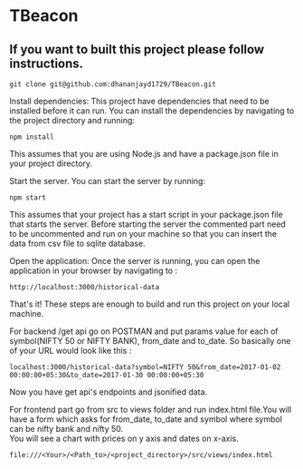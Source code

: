 # TBeacon

## If you want to built this project please follow instructions. 

```
git clone git@github.com:dhananjayd1729/TBeacon.git
```
Install dependencies: This project have dependencies that need to be installed before it can run. You can install the dependencies by navigating to the project directory and running:

```
npm install
```
This assumes that you are using Node.js and have a package.json file in your project directory.

Start the server. You can start the server by running:
```
npm start
```
This assumes that your project has a start script in your package.json file that starts the server. Before starting the server the commented part need to be uncommented and run on your machine so that you can insert the data from csv file to sqlite database.

Open the application: Once the server is running, you can open the application in your browser by navigating to :
```
http://localhost:3000/historical-data
```
That's it! These steps are enough to build and run this project on your local machine.

For backend /get api go on POSTMAN and put params value for each of symbol(NIFTY 50 or NIFTY BANK), from_date and to_date. So basically one of your URL would look like this :
```
localhost:3000/historical-data?symbol=NIFTY 50&from_date=2017-01-02 00:00:00+05:30&to_date=2017-01-30 00:00:00+05:30
```
Now you have get api's endpoints and jsonified data.

For frontend part go from src to views folder and run index.html file.You will have a form which asks for from_date, to_date and symbol where symbol can be nifty bank and nifty 50.  
You will see a chart with prices on y axis and dates on x-axis.
```
file:///<Your>/<Path_to>/<project_directory>/src/views/index.html
```
